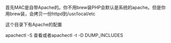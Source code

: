 首先MAC是自带Apache的。你不用brew装PHP会默认是系统的apache。但是你用brew装，会拷贝一份httpd到/usr/local/etc

这个目录下有Apache的配置

apachectl -S 查看或者apachectl -t -D DUMP_INCLUDES